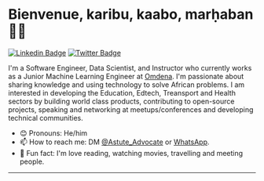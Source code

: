 # Bienvenue, karibu, kaabo, marḥaban 👋🏾

 [![Linkedin Badge](https://img.shields.io/badge/-LinkedIn-3B7EBF?style=for-the-badge&logo=Linkedin&logoColor=white&link=https://www.linkedin.com/in/abdul-samad-abdul-jaleel/)](https://www.linkedin.com/in/abdul-samad-abdul-jaleel/) [![Twitter Badge](https://img.shields.io/badge/-@Astute_Advocate-3B7EBF?style=for-the-badge&logo=twitter&logoColor=white&link=https://twitter.com/Astute_Advocate)](https://twitter.com/Astute_Advocate)

I'm a Software Engineer, Data Scientist, and Instructor who currently works as a Junior Machine Learning Engineer at [Omdena](https://omdena.com/projects/mapping-tool-for-disaster-management/). I'm passionate about sharing knowledge and using technology to solve African problems. I am interested in developing the Education, Edtech, Treansport and Health sectors by building world class products, contributing to open-source projects, speaking and networking at meetups/conferences and developing technical communities.

- 😊 Pronouns: He/him
- 📫 How to reach me: DM [@Astute_Advocate](https://twitter.com/Astute_Advocate) or [WhatsApp](https://wa.me/2349048269880).
- 💙 Fun fact: I'm love reading, watching movies, travelling and meeting people.

---
